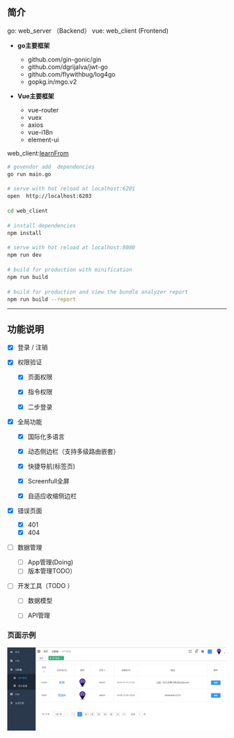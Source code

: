 ## 简介

go: web_server （Backend）
vue: web_client (Frontend)

- **go主要框架**
  - github.com/gin-gonic/gin
  - github.com/dgrijalva/jwt-go
  - github.com/flywithbug/log4go
  - gopkg.in/mgo.v2
  
- **Vue主要框架**  
  - vue-router
  - vuex
  - axios
  - vue-i18n
  - element-ui

web_client:[learnFrom](https://github.com/PanJiaChen/vue-element-admin/blob/master/README.zh-CN.md)

``` bash
# govendor add  dependencies
go run main.go

# serve with hot reload at localhost:6201
open  http://localhost:6203 

cd web_client

# install dependencies
npm install

# serve with hot reload at localhost:8080
npm run dev

# build for production with minification
npm run build

# build for production and view the bundle analyzer report
npm run build --report
```

-------------------------------
## 功能说明
 
- [x] 登录 / 注销

- [x] 权限验证
  - [x] 页面权限  
  - [x] 指令权限 
  - [x] 二步登录 


- [x] 全局功能
  - [x] 国际化多语言
  - [x] 动态侧边栏（支持多级路由嵌套）
  - [x] 快捷导航(标签页)
  - [x] Screenfull全屏
  - [x] 自适应收缩侧边栏


- [x] 错误页面 
  - [x] 401 
  - [x] 404 

- [ ] 数据管理 
  - [ ] App管理(Doing)  
  - [ ] 版本管理TODO） 

- [ ] 开发工具（TODO ）
  - [ ] 数据模型 
  - [ ] API管理
  
  
### 页面示例
![frontend](frontend/10EF2717-74AB-4175-8FFF-324D7A8204E7.png)   